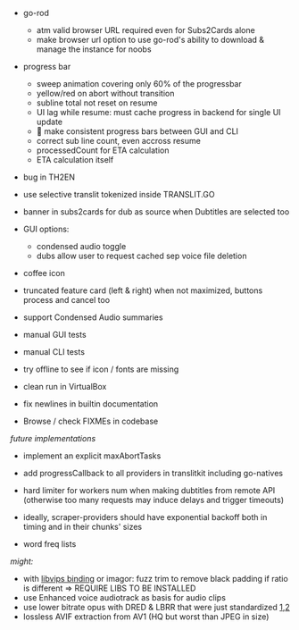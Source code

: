 
- go-rod
  - atm valid browser URL required even for Subs2Cards alone
  - make browser url option to use go-rod's ability to download & manage the instance for noobs


- progress bar
  - sweep animation covering only 60% of the progressbar
  - yellow/red on abort without transition
  - subline total not reset on resume
  - UI lag while resume: must cache progress in backend for single UI update
  - 🤯 make consistent progress bars between GUI and CLI
  - correct sub line count, even accross resume
  - processedCount for ETA calculation
  - ETA calculation itself
 
- bug in TH2EN
- use selective translit tokenized inside TRANSLIT.GO
- banner in subs2cards for dub as source when Dubtitles are selected too

- GUI options:
  - condensed audio toggle
  - dubs allow user to request cached sep voice file deletion
  
- coffee icon

- truncated feature card (left & right) when not maximized, buttons process and cancel too

- support Condensed Audio summaries

- manual GUI tests
- manual CLI tests
- try offline to see if icon / fonts are missing
- clean run in VirtualBox


- fix newlines in builtin documentation
- Browse / check FIXMEs in codebase


*future implementations*

- implement an explicit maxAbortTasks
- add progressCallback to all providers in translitkit including go-natives

- hard limiter for workers num when making dubtitles from remote API (otherwise too many requests may induce delays and trigger timeouts)
- ideally, scraper-providers should have exponential backoff both in timing and in their chunks' sizes

- word freq lists

*might:*

- with [libvips binding](https://github.com/h2non/bimg) or imagor: fuzz trim to remove black padding if ratio is different => REQUIRE LIBS TO BE INSTALLED
- use Enhanced voice audiotrack as basis for audio clips
- use lower bitrate opus with DRED & LBRR that were just standardized [1](https://opus-codec.org/),[2](https://datatracker.ietf.org/doc/draft-ietf-mlcodec-opus-extension/)
- lossless AVIF extraction from AV1 (HQ but worst than JPEG in size)

